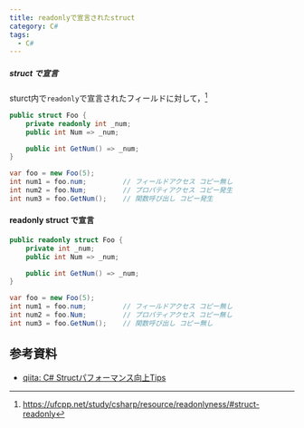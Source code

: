 ```yaml
---
title: readonlyで宣言されたstruct
category: C#
tags:
  - C#
---
```




<!-- more -->

##### struct で宣言

sturct内で`readonly`で宣言されたフィールドに対して，[^1]

```cs
public struct Foo {
    private readonly int _num;
    public int Num => _num;

    public int GetNum() => _num;
}

var foo = new Foo(5);
int num1 = foo.num;         // フィールドアクセス コピー無し
int num2 = foo.Num;         // プロパティアクセス コピー発生
int num3 = foo.GetNum();    // 関数呼び出し コピー発生
```


#### readonly struct で宣言

```cs
public readonly struct Foo {
    private int _num;
    public int Num => _num;

    public int GetNum() => _num;
}

var foo = new Foo(5);
int num1 = foo.num;         // フィールドアクセス コピー無し
int num2 = foo.Num;         // プロパティアクセス コピー無し
int num3 = foo.GetNum();    // 関数呼び出し コピー無し
```

## 参考資料
- [qiita: C# Structパフォーマンス向上Tips](https://qiita.com/old_friend/items/1c9a0e47066c1ad0c987)




<!-- リンク -->
[^1]: https://ufcpp.net/study/csharp/resource/readonlyness/#struct-readonly